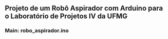 ## Projeto de um Robô Aspirador com Arduino para o Laboratório de Projetos IV da UFMG
### Main: robo_aspirador.ino

